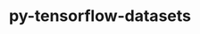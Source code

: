 ---
title: "py-tensorflow-datasets"
layout: cache
categories: [package, develop]
meta: {"compilers": ["none"], "num_specs": 30, "num_specs_by_stack": {"ml-linux-aarch64-cpu": 14, "ml-linux-aarch64-cuda": 15, "ml-linux-x86_64-cpu": 14, "ml-linux-x86_64-cuda": 15, "ml-linux-x86_64-rocm": 14, "root": 30}, "oss": ["ubuntu24.04"], "platforms": ["linux"], "stacks": ["ml-linux-aarch64-cpu", "ml-linux-aarch64-cuda", "ml-linux-x86_64-cpu", "ml-linux-x86_64-cuda", "ml-linux-x86_64-rocm", "root"], "targets": ["aarch64", "x86_64_v3"], "versions": ["4.4.0"]}
spec_details: [{"compiler": "none", "hash": "2biehpafodvh7mcoqmxet6dhizmpyudw", "os": "ubuntu24.04", "platform": "linux", "size": "-", "stacks": ["ml-linux-x86_64-cpu", "ml-linux-x86_64-cuda", "ml-linux-x86_64-rocm", "root"], "target": "x86_64_v3", "variants": ["build_system=python_pip"], "versions": ["4.4.0"]}, {"compiler": "none", "hash": "3kuorhogh6gnnkqbd3twgu3mgavmxmyh", "os": "ubuntu24.04", "platform": "linux", "size": "-", "stacks": ["ml-linux-aarch64-cpu", "ml-linux-aarch64-cuda", "root"], "target": "aarch64", "variants": ["build_system=python_pip"], "versions": ["4.4.0"]}, {"compiler": "none", "hash": "3vjdj37sigtobucajqemn3bmivoprq32", "os": "ubuntu24.04", "platform": "linux", "size": "-", "stacks": ["ml-linux-x86_64-cpu", "ml-linux-x86_64-cuda", "ml-linux-x86_64-rocm", "root"], "target": "x86_64_v3", "variants": ["build_system=python_pip"], "versions": ["4.4.0"]}, {"compiler": "none", "hash": "45xk4xphmywdggbw6uatz3kaa3pdiown", "os": "ubuntu24.04", "platform": "linux", "size": "-", "stacks": ["ml-linux-aarch64-cpu", "ml-linux-aarch64-cuda", "root"], "target": "aarch64", "variants": ["build_system=python_pip"], "versions": ["4.4.0"]}, {"compiler": "none", "hash": "a5mxjwyrpuoy3m4s7wq46thawgshc3fy", "os": "ubuntu24.04", "platform": "linux", "size": "-", "stacks": ["ml-linux-x86_64-cpu", "ml-linux-x86_64-cuda", "ml-linux-x86_64-rocm", "root"], "target": "x86_64_v3", "variants": ["build_system=python_pip"], "versions": ["4.4.0"]}, {"compiler": "none", "hash": "albhp7u3hqvjvh6mipgszjez55woq4lx", "os": "ubuntu24.04", "platform": "linux", "size": "-", "stacks": ["ml-linux-aarch64-cpu", "ml-linux-aarch64-cuda", "root"], "target": "aarch64", "variants": ["build_system=python_pip"], "versions": ["4.4.0"]}, {"compiler": "none", "hash": "axrl6oebhrsvyl776k54anorfts6rlbl", "os": "ubuntu24.04", "platform": "linux", "size": "-", "stacks": ["ml-linux-x86_64-cpu", "ml-linux-x86_64-cuda", "ml-linux-x86_64-rocm", "root"], "target": "x86_64_v3", "variants": ["build_system=python_pip"], "versions": ["4.4.0"]}, {"compiler": "none", "hash": "d6n5r7bkdjferv4l3hu3cwoxs7jvhh64", "os": "ubuntu24.04", "platform": "linux", "size": "-", "stacks": ["ml-linux-aarch64-cpu", "ml-linux-aarch64-cuda", "root"], "target": "aarch64", "variants": ["build_system=python_pip"], "versions": ["4.4.0"]}, {"compiler": "none", "hash": "dilacm3b7pnrsvfqfntxcsojljxjl7qv", "os": "ubuntu24.04", "platform": "linux", "size": "-", "stacks": ["ml-linux-aarch64-cpu", "ml-linux-aarch64-cuda", "root"], "target": "aarch64", "variants": ["build_system=python_pip"], "versions": ["4.4.0"]}, {"compiler": "none", "hash": "dnzpbqysojfyry7ejpyngeowsisa7j5n", "os": "ubuntu24.04", "platform": "linux", "size": "-", "stacks": ["ml-linux-aarch64-cpu", "ml-linux-aarch64-cuda", "root"], "target": "aarch64", "variants": ["build_system=python_pip"], "versions": ["4.4.0"]}, {"compiler": "none", "hash": "eyd6jqx66u5stjvmxg2xksfqgi3eu3tz", "os": "ubuntu24.04", "platform": "linux", "size": "-", "stacks": ["ml-linux-aarch64-cpu", "ml-linux-aarch64-cuda", "root"], "target": "aarch64", "variants": ["build_system=python_pip"], "versions": ["4.4.0"]}, {"compiler": "none", "hash": "fqatm3tugfzxiem4cytejigaemzocwmh", "os": "ubuntu24.04", "platform": "linux", "size": "-", "stacks": ["ml-linux-aarch64-cuda", "root"], "target": "aarch64", "variants": ["build_system=python_pip"], "versions": ["4.4.0"]}, {"compiler": "none", "hash": "it5fkzuh5vj3awks25n4yptlgfy77jhm", "os": "ubuntu24.04", "platform": "linux", "size": "-", "stacks": ["ml-linux-x86_64-cpu", "ml-linux-x86_64-cuda", "ml-linux-x86_64-rocm", "root"], "target": "x86_64_v3", "variants": ["build_system=python_pip"], "versions": ["4.4.0"]}, {"compiler": "none", "hash": "iv7wcxee2hyyryodry6ld4k6bnlgvp34", "os": "ubuntu24.04", "platform": "linux", "size": "-", "stacks": ["ml-linux-x86_64-cpu", "ml-linux-x86_64-cuda", "ml-linux-x86_64-rocm", "root"], "target": "x86_64_v3", "variants": ["build_system=python_pip"], "versions": ["4.4.0"]}, {"compiler": "none", "hash": "iwnz2xqbgua62dajyiqadn476tpafppb", "os": "ubuntu24.04", "platform": "linux", "size": "-", "stacks": ["ml-linux-x86_64-cpu", "ml-linux-x86_64-cuda", "ml-linux-x86_64-rocm", "root"], "target": "x86_64_v3", "variants": ["build_system=python_pip"], "versions": ["4.4.0"]}, {"compiler": "none", "hash": "k2n5b4y3a37gsjb3tlnah7nayp3hnmoy", "os": "ubuntu24.04", "platform": "linux", "size": "-", "stacks": ["ml-linux-x86_64-cpu", "ml-linux-x86_64-cuda", "root"], "target": "x86_64_v3", "variants": ["build_system=python_pip"], "versions": ["4.4.0"]}, {"compiler": "none", "hash": "l4657c2q3uin5rkbf6we3zcbjs3laz2q", "os": "ubuntu24.04", "platform": "linux", "size": "-", "stacks": ["ml-linux-aarch64-cpu", "ml-linux-aarch64-cuda", "root"], "target": "aarch64", "variants": ["build_system=python_pip"], "versions": ["4.4.0"]}, {"compiler": "none", "hash": "movyxxrjk6awjyypxdlvn3qp7esdgr3c", "os": "ubuntu24.04", "platform": "linux", "size": "-", "stacks": ["ml-linux-aarch64-cpu", "ml-linux-aarch64-cuda", "root"], "target": "aarch64", "variants": ["build_system=python_pip"], "versions": ["4.4.0"]}, {"compiler": "none", "hash": "ocatybknrp2pupnwodnzpj7vbith7wdm", "os": "ubuntu24.04", "platform": "linux", "size": "-", "stacks": ["ml-linux-x86_64-cpu", "ml-linux-x86_64-cuda", "ml-linux-x86_64-rocm", "root"], "target": "x86_64_v3", "variants": ["build_system=python_pip"], "versions": ["4.4.0"]}, {"compiler": "none", "hash": "qt4pvswe7fg2u3cxehj5qnfvstpmgscz", "os": "ubuntu24.04", "platform": "linux", "size": "-", "stacks": ["ml-linux-x86_64-cpu", "ml-linux-x86_64-cuda", "ml-linux-x86_64-rocm", "root"], "target": "x86_64_v3", "variants": ["build_system=python_pip"], "versions": ["4.4.0"]}, {"compiler": "none", "hash": "qurdkcdrsxzrk2me5fix52ydbzpoihzg", "os": "ubuntu24.04", "platform": "linux", "size": "-", "stacks": ["ml-linux-aarch64-cpu", "ml-linux-aarch64-cuda", "root"], "target": "aarch64", "variants": ["build_system=python_pip"], "versions": ["4.4.0"]}, {"compiler": "none", "hash": "sja57j23fcqndk5onfaxit2rm5l3vc6c", "os": "ubuntu24.04", "platform": "linux", "size": "-", "stacks": ["ml-linux-x86_64-cpu", "ml-linux-x86_64-cuda", "ml-linux-x86_64-rocm", "root"], "target": "x86_64_v3", "variants": ["build_system=python_pip"], "versions": ["4.4.0"]}, {"compiler": "none", "hash": "tm6bn3vrvuqhsjzdqyzoaik3jqdcxhe3", "os": "ubuntu24.04", "platform": "linux", "size": "-", "stacks": ["ml-linux-x86_64-cpu", "ml-linux-x86_64-cuda", "ml-linux-x86_64-rocm", "root"], "target": "x86_64_v3", "variants": ["build_system=python_pip"], "versions": ["4.4.0"]}, {"compiler": "none", "hash": "tnmmjgo3pvwk7rribnpyj56u6tmgghdv", "os": "ubuntu24.04", "platform": "linux", "size": "-", "stacks": ["ml-linux-aarch64-cpu", "ml-linux-aarch64-cuda", "root"], "target": "aarch64", "variants": ["build_system=python_pip"], "versions": ["4.4.0"]}, {"compiler": "none", "hash": "uhimobuvth2bvvzpuwsrae22j6ahxxdc", "os": "ubuntu24.04", "platform": "linux", "size": "-", "stacks": ["ml-linux-x86_64-cpu", "ml-linux-x86_64-cuda", "ml-linux-x86_64-rocm", "root"], "target": "x86_64_v3", "variants": ["build_system=python_pip"], "versions": ["4.4.0"]}, {"compiler": "none", "hash": "v2uyasndw3vn4fkrzezk2hnkzv6jv7vw", "os": "ubuntu24.04", "platform": "linux", "size": "-", "stacks": ["ml-linux-aarch64-cpu", "ml-linux-aarch64-cuda", "root"], "target": "aarch64", "variants": ["build_system=python_pip"], "versions": ["4.4.0"]}, {"compiler": "none", "hash": "wad7km44ef53h5smlfjv7gkprxg2ti6r", "os": "ubuntu24.04", "platform": "linux", "size": "-", "stacks": ["ml-linux-x86_64-cuda", "ml-linux-x86_64-rocm", "root"], "target": "x86_64_v3", "variants": ["build_system=python_pip"], "versions": ["4.4.0"]}, {"compiler": "none", "hash": "wwit4fz6h3xscmoohr4uqoiuesl22qr2", "os": "ubuntu24.04", "platform": "linux", "size": "-", "stacks": ["ml-linux-aarch64-cpu", "ml-linux-aarch64-cuda", "root"], "target": "aarch64", "variants": ["build_system=python_pip"], "versions": ["4.4.0"]}, {"compiler": "none", "hash": "xt34c2kywdz5taztv6glrqneco2ieruw", "os": "ubuntu24.04", "platform": "linux", "size": "-", "stacks": ["ml-linux-x86_64-cpu", "ml-linux-x86_64-cuda", "ml-linux-x86_64-rocm", "root"], "target": "x86_64_v3", "variants": ["build_system=python_pip"], "versions": ["4.4.0"]}, {"compiler": "none", "hash": "ztsmmvr34ufzsdwtjuejilw36m6vuikv", "os": "ubuntu24.04", "platform": "linux", "size": "-", "stacks": ["ml-linux-aarch64-cpu", "ml-linux-aarch64-cuda", "root"], "target": "aarch64", "variants": ["build_system=python_pip"], "versions": ["4.4.0"]}]
---